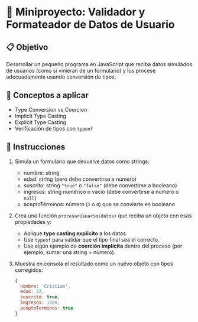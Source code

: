 # 🎯 Miniproyecto: Validador y Formateador de Datos de Usuario

## 📋 Objetivo
Desarrollar un pequeño programa en JavaScript que reciba datos simulados de usuarios (como si vinieran de un formulario) y los procese adecuadamente usando conversión de tipos.

## 🧠 Conceptos a aplicar
- Type Conversion vs Coercion
- Implicit Type Casting
- Explicit Type Casting
- Verificación de tipos con `typeof`

## 📝 Instrucciones

1. Simula un formulario que devuelve datos como strings:
   - nombre: string
   - edad: string (pero debe convertirse a número)
   - suscrito: string `"true"` o `"false"` (debe convertirse a booleano)
   - ingresos: string numérico o vacío (debe convertirse a número o `null`)
   - aceptoTérminos: número (`1` o `0`) que se convierte en booleano

2. Crea una función `procesarUsuario(datos)` que reciba un objeto con esas propiedades y:
   - Aplique **type casting explícito** a los datos.
   - Use `typeof` para validar que el tipo final sea el correcto.
   - Use algún ejemplo de **coerción implícita** dentro del proceso (por ejemplo, sumar una string + número).

3. Muestra en consola el resultado como un nuevo objeto con tipos corregidos:
   ```js
   {
     nombre: 'Cristian',
     edad: 22,
     suscrito: true,
     ingresos: 1500,
     aceptoTerminos: true
   }
